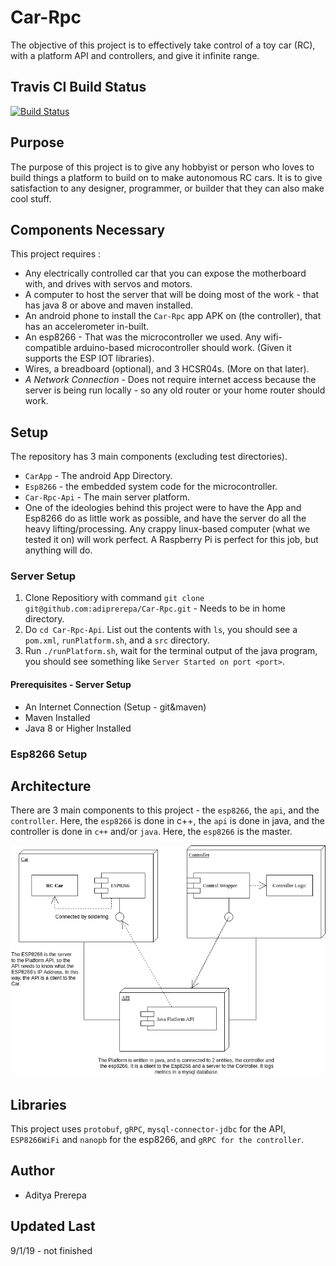 # Car-Rpc
The objective of this project is to effectively take control of a toy car (RC), with a platform API and controllers, and give it infinite range. 

## Travis CI Build Status
[![Build Status](https://travis-ci.org/adiprerepa/Car-Rpc.svg?branch=master)](https://travis-ci.org/adiprerepa/Car-Rpc)

## Purpose
The purpose of this project is to give any hobbyist or person who loves to build things a platform to build on to make autonomous RC cars. It is to give satisfaction to any designer, programmer, or builder that they can also make cool stuff.

## Components Necessary
This project requires : 
 - Any electrically controlled car that you can expose the motherboard with, and drives with servos and motors.
 - A computer to host the server that will be doing most of the work - that has java 8 or above and maven installed.
 - An android phone to install the `Car-Rpc` app APK on (the controller), that has an accelerometer in-built.
 - An esp8266 - That was the microcontroller we used. Any wifi-compatible arduino-based microcontroller should work. (Given it supports the ESP IOT libraries).
 - Wires, a breadboard (optional), and 3 HCSR04s. (More on that later).
 - *A Network Connection* - Does not require internet access because the server is being run locally - so any old router or your home router should work.

## Setup
The repository has 3 main components (excluding test directories).
 - `CarApp` - The android App Directory.
 - `Esp8266` - the embedded system code for the microcontroller.
 - `Car-Rpc-Api` - The main server platform.
 - One of the ideologies behind this project were to have the App and Esp8266 do as little work as possible, and have the server do all the heavy lifting/processing. Any crappy linux-based computer (what we tested it on) will work perfect. A Raspberry Pi is perfect for this job, but anything will do.

### Server Setup
 1) Clone Repositiory with command `git clone git@github.com:adiprerepa/Car-Rpc.git` - Needs to be in home directory.
 2) Do `cd Car-Rpc-Api`. List out the contents with `ls`, you should see a `pom.xml`, `runPlatform.sh`, and a `src` directory.
 3) Run `./runPlatform.sh`, wait for the terminal output of the java program, you should see something like `Server Started on port <port>`.
#### Prerequisites - Server Setup 
 - An Internet Connection (Setup - git&maven)
 - Maven Installed
 - Java 8 or Higher Installed

### Esp8266 Setup

## Architecture
There are 3 main components to this project - the `esp8266`, the `api`, and the `controller`. Here, the `esp8266` is done in c++, the
`api` is done in java, and the controller is done in `c++` and/or `java`. Here, the `esp8266` is the master.

![Alt text](https://raw.githubusercontent.com/adiprerepa/Car-Rpc/master/Untitled%20Diagram.png)

## Libraries
This project uses `protobuf`, `gRPC`, `mysql-connector-jdbc` for the API, `ESP8266WiFi` and `nanopb` for the esp8266, and `gRPC for the controller`.

## Author
 - Aditya Prerepa

## Updated Last
9/1/19 - not finished
